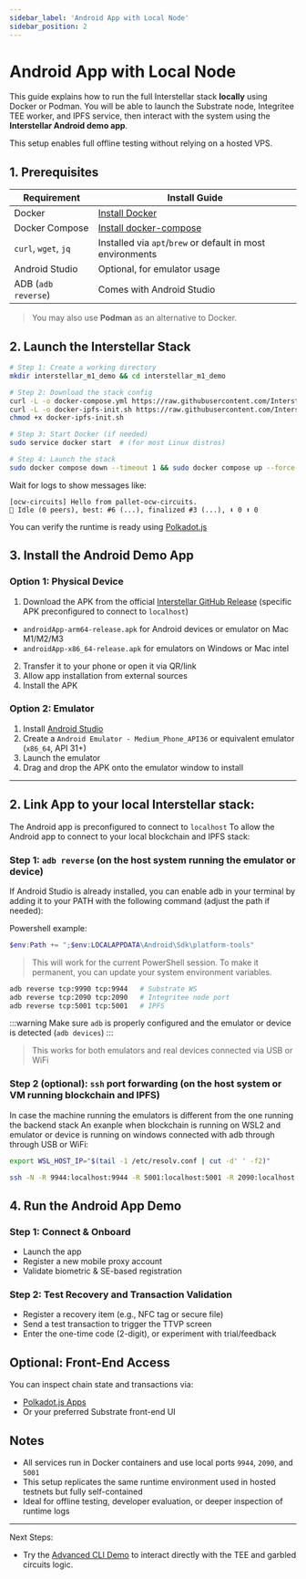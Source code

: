 ```yaml
---
sidebar_label: 'Android App with Local Node'
sidebar_position: 2
---
```


# Android App with Local Node

This guide explains how to run the full Interstellar stack **locally** using Docker or Podman. You will be able to launch the Substrate node, Integritee TEE worker, and IPFS service, then interact with the system using the **Interstellar Android demo app**.

This setup enables full offline testing without relying on a hosted VPS.

## 1. Prerequisites

| Requirement        | Install Guide |
|--------------------|----------------|
| Docker             | [Install Docker](https://docs.docker.com/engine/install/) |
| Docker Compose     | [Install docker-compose](https://docs.docker.com/compose/install/) |
| `curl`, `wget`, `jq` | Installed via `apt`/`brew` or default in most environments |
| Android Studio     | Optional, for emulator usage |
| ADB (`adb reverse`) | Comes with Android Studio |

> You may also use **Podman** as an alternative to Docker.

## 2. Launch the Interstellar Stack

```bash
# Step 1: Create a working directory
mkdir interstellar_m1_demo && cd interstellar_m1_demo

# Step 2: Download the stack config
curl -L -o docker-compose.yml https://raw.githubusercontent.com/Interstellar-Network/containers/refs/heads/add-compose/docker-compose.yml
curl -L -o docker-ipfs-init.sh https://raw.githubusercontent.com/Interstellar-Network/containers/refs/heads/add-compose/docker-ipfs-init.sh
chmod +x docker-ipfs-init.sh

# Step 3: Start Docker (if needed)
sudo service docker start  # (for most Linux distros)

# Step 4: Launch the stack
sudo docker compose down --timeout 1 && sudo docker compose up --force-recreate
```

Wait for logs to show messages like:
```
[ocw-circuits] Hello from pallet-ocw-circuits.
🛌 Idle (0 peers), best: #6 (...), finalized #3 (...), ⬇ 0 ⬆ 0
```


You can verify the runtime is ready using [Polkadot.js](https://polkadot.js.org/apps/?rpc=ws://localhost:9990)



## 3. Install the Android Demo App 

### Option 1: Physical Device

1. Download the APK from the official [Interstellar GitHub Release](https://github.com/Interstellar-Network/containers/releases/tag/dev1) (specific APK preconfigured to connect to `localhost`)
- `androidApp-arm64-release.apk` for Android devices or emulator on Mac M1/M2/M3
- `androidApp-x86_64-release.apk` for emulators on Windows or Mac intel


2. Transfer it to your phone or open it via QR/link
3. Allow app installation from external sources
4. Install the APK

### Option 2: Emulator

1. Install [Android Studio](https://developer.android.com/studio)
2. Create a `Android Emulator - Medium_Phone_API36` or equivalent emulator (`x86_64`, API 31+)
3. Launch the emulator
4. Drag and drop the APK onto the emulator window to install

---

## 2. Link App to your local Interstellar stack:

The Android app is preconfigured to connect to `localhost`
To allow the Android app to connect to your local blockchain and IPFS stack:

### Step 1: `adb reverse` (on the host system running the emulator or device)

If Android Studio is already installed, you can enable adb in your terminal by adding it to your PATH with the following command (adjust the path if needed):

Powershell example:
```powershell
$env:Path += ";$env:LOCALAPPDATA\Android\Sdk\platform-tools"
```
>This will work for the current PowerShell session. To make it permanent, you can update your system environment variables.

```bash
adb reverse tcp:9990 tcp:9944   # Substrate WS
adb reverse tcp:2090 tcp:2090   # Integritee node port
adb reverse tcp:5001 tcp:5001   # IPFS

```

:::warning
Make sure `adb` is properly configured and the emulator or device is detected (`adb devices`)
:::

> This works for both emulators and real devices connected via USB or WiFi

### Step 2 (optional): `ssh` port forwarding (on the host system or VM running blockchain and IPFS)
In case the machine running the emulators is different from the one running the backend stack
An exanple when blockchain is running on WSL2 and emulator or device is running on windows connected with adb through through USB or WiFi:
```bash
export WSL_HOST_IP="$(tail -1 /etc/resolv.conf | cut -d' ' -f2)"
```
```bash
ssh -N -R 9944:localhost:9944 -R 5001:localhost:5001 -R 2090:localhost:2090 [windows_user_name]@$WSL_HOST_IP
```

## 4. Run the Android App Demo

### Step 1: Connect & Onboard
- Launch the app
- Register a new mobile proxy account
- Validate biometric & SE-based registration

### Step 2: Test Recovery and Transaction Validation
- Register a recovery item (e.g., NFC tag or secure file)
- Send a test transaction to trigger the TTVP screen
- Enter the one-time code (2-digit), or experiment with trial/feedback

## Optional: Front-End Access

You can inspect chain state and transactions via:

- [Polkadot.js Apps](https://polkadot.js.org/apps/?rpc=ws://localhost:9990)
- Or your preferred Substrate front-end UI

## Notes

- All services run in Docker containers and use local ports `9944`, `2090`, and `5001`
- This setup replicates the same runtime environment used in hosted testnets but fully self-contained
- Ideal for offline testing, developer evaluation, or deeper inspection of runtime logs

---

Next Steps:
- Try the [Advanced CLI Demo](./advanced-cli-demo.md) to interact directly with the TEE and garbled circuits logic.
